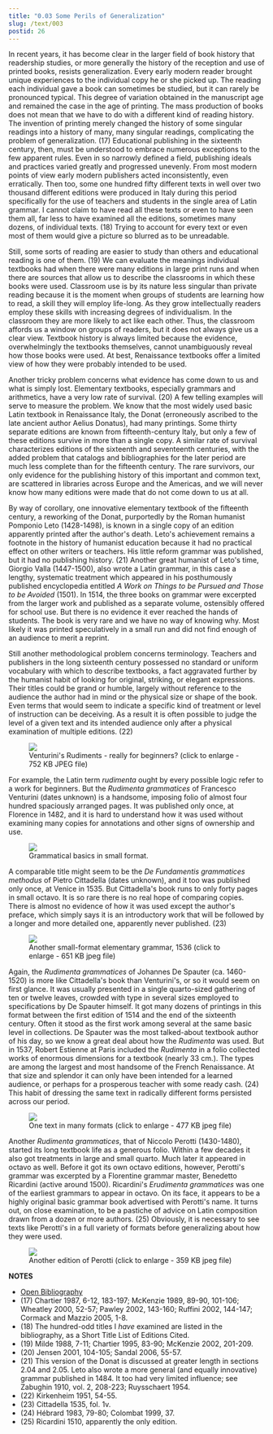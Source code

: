 ```yaml
---
title: "0.03 Some Perils of Generalization"
slug: /text/003
postid: 26
---
```

In recent years, it has become clear in the larger field of book history that readership studies, or more generally the history of the reception and use of printed books, resists generalization. Every early modern reader brought unique experiences to the individual copy he or she picked up. The reading each individual gave a book can sometimes be studied, but it can rarely be pronounced typical. This degree of variation obtained in the manuscript age and remained the case in the age of printing. The mass production of books does not mean that we have to do with a different kind of reading history. The invention of printing merely changed the history of some singular readings into a history of many, many singular readings, complicating the problem of generalization. (17) Educational publishing in the sixteenth century, then, must be understood to embrace numerous exceptions to the few apparent rules. Even in so narrowly defined a field, publishing ideals and practices varied greatly and progressed unevenly. From most modern points of view early modern publishers acted inconsistently, even erratically. Then too, some one hundred fifty different texts in well over two thousand different editions were produced in Italy during this period specifically for the use of teachers and students in the single area of Latin grammar. I cannot claim to have read all these texts or even to have seen them all, far less to have examined all the editions, sometimes many dozens, of individual texts. (18) Trying to account for every text or even most of them would give a picture so blurred as to be unreadable.

Still, some sorts of reading are easier to study than others and educational reading is one of them. (19) We can evaluate the meanings individual textbooks had when there were many editions in large print runs and when there are sources that allow us to describe the classrooms in which these books were used. Classroom use is by its nature less singular than private reading because it is the moment when groups of students are learning how to read, a skill they will employ life-long. As they grow intellectually readers employ these skills with increasing degrees of individualism. In the classroom they are more likely to act like each other. Thus, the classroom affords us a window on groups of readers, but it does not always give us a clear view. Textbook history is always limited because the evidence, overwhelmingly the textbooks themselves, cannot unambiguously reveal how those books were used. At best, Renaissance textbooks offer a limited view of how they were probably intended to be used.

Another tricky problem concerns what evidence has come down to us and what is simply lost. Elementary textbooks, especially grammars and arithmetics, have a very low rate of survival. (20) A few telling examples will serve to measure the problem. We know that the most widely used basic Latin textbook in Renaissance Italy, the Donat (erroneously ascribed to the late ancient author Aelius Donatus), had many printings. Some thirty separate editions are known from fifteenth-century Italy, but only a few of these editions survive in more than a single copy. A similar rate of survival characterizes editions of the sixteenth and seventeenth centuries, with the added problem that catalogs and bibliographies for the later period are much less complete than for the fifteenth century. The rare survivors, our only evidence for the publishing history of this important and common text, are scattered in libraries across Europe and the Americas, and we will never know how many editions were made that do not come down to us at all.

By way of corollary, one innovative elementary textbook of the fifteenth century, a reworking of the Donat, purportedly by the Roman humanist Pomponio Leto (1428-1498), is known in a single copy of an edition apparently printed after the author's death. Leto's achievement remains a footnote in the history of humanist education because it had no practical effect on other writers or teachers. His little reform grammar was published, but it had no publishing history. (21) Another great humanist of Leto's time, Giorgio Valla (1447-1500), also wrote a Latin grammar, in this case a lengthy, systematic treatment which appeared in his posthumously published encyclopedia entitled *A Work on Things to be Pursued and Those to be Avoided* (1501). In 1514, the three books on grammar were excerpted from the larger work and published as a separate volume, ostensibly offered for school use. But there is no evidence it ever reached the hands of students. The book is very rare and we have no way of knowing why. Most likely it was printed speculatively in a small run and did not find enough of an audience to merit a reprint.

Still another methodological problem concerns terminology. Teachers and publishers in the long sixteenth century possessed no standard or uniform vocabulary with which to describe textbooks, a fact aggravated further by the humanist habit of looking for original, striking, or elegant expressions. Their titles could be grand or humble, largely without reference to the audience the author had in mind or the physical size or shape of the book. Even terms that would seem to indicate a specific kind of treatment or level of instruction can be deceiving. As a result it is often possible to judge the level of a given text and its intended audience only after a physical examination of multiple editions. (22)


<figure class="mkdn-figure">
    <div onClick="createLightbox('/images_full/0.00_Introduction/HFS_118.01.jpg', 'Venturini\'s Rudiments - really for beginners? (click to enlarge - 752 KB JPEG file)','Venturini\'s Rudiments - really for beginners? (click to enlarge - 752 KB JPEG file)')" class="mkdn-image-link" id="lbimage">
    <img class="mkdn-image" src="/images_full/0.00_Introduction/HFS_118.01.jpg" />
    <figcaption class="mkdn-figcaption">Venturini's Rudiments - really for beginners? (click to enlarge - 752 KB JPEG file)</figcaption>
    </div>
</figure>

For example, the Latin term *rudimenta* ought by every possible logic refer to a work for beginners. But the *Rudimenta grammatices* of Francesco Venturini (dates unknown) is a handsome, imposing folio of almost four hundred spaciously arranged pages. It was published only once, at Florence in 1482, and it is hard to understand how it was used without examining many copies for annotations and other signs of ownership and use.

<figure class="mkdn-figure">
    <div onClick="createLightbox('/images_full/0.00_Introduction/Case-X-674.172-Citadella-Methodus,-title-page-w-ruler.jpg', 'Grammatical basics in small format.','Grammatical basics in small format.')" class="mkdn-image-link" id="lbimage">
    <img class="mkdn-image" src="/images_full/0.00_Introduction/Case-X-674.172-Citadella-Methodus,-title-page-w-ruler.jpg" />
    <figcaption class="mkdn-figcaption">Grammatical basics in small format.</figcaption>
    </div>
</figure>

A comparable title might seem to be the *De Fundamentis grammatices methodus* of Pietro Cittadella (dates unknown), and it too was published only once, at Venice in 1535. But Cittadella's book runs to only forty pages in small octavo. It is so rare there is no real hope of comparing copies. There is almost no evidence of how it was used except the author's preface, which simply says it is an introductory work that will be followed by a longer and more detailed one, apparently never published. (23)

<figure class="mkdn-figure">
    <div onClick="createLightbox('/images_full/0.00_Introduction/Case-X-674.225,-Grammatica,-Despautere,-first-title-page.jpg',' Another small-format elementary grammar, 1536 (click to enlarge - 651 KB jpeg file)')" class="mkdn-image-link" id="lbimage">
    <img class="mkdn-image" src="/images_full/0.00_Introduction/Case-X-674.225,-Grammatica,-Despautere,-first-title-page.jpg" />
    <figcaption class="mkdn-figcaption"> Another small-format elementary grammar, 1536 (click to enlarge - 651 KB jpeg file)</figcaption>
    </div>
</figure>

Again, the *Rudimenta grammatices* of Johannes De Spauter (ca. 1460-1520) is more like Cittadella's book than Venturini's, or so it would seem on first glance. It was usually presented in a single quarto-sized gathering of ten or twelve leaves, crowded with type in several sizes employed to specifications by De Spauter himself. It got many dozens of printings in this format between the first edition of 1514 and the end of the sixteenth century. Often it stood as the first work among several at the same basic level in collections. De Spauter was the most talked-about textbook author of his day, so we know a great deal about how the *Rudimenta* was used. But in 1537, Robert Estienne at Paris included the *Rudimenta* in a folio collected works of enormous dimensions for a textbook (nearly 33 cm.). The types are among the largest and most handsome of the French Renaissance. At that size and splendor it can only have been intended for a learned audience, or perhaps for a prosperous teacher with some ready cash. (24) This habit of dressing the same text in radically different forms persisted across our period.

<figure class="mkdn-figure">
    <div onClick="createLightbox('/images_full/0.00_Introduction/three_grammars.jpg','One text in many formats (click to enlarge - 477 KB jpeg file)')" class="mkdn-image-link" id="lbimage">
    <img class="mkdn-image" src="/images_full/0.00_Introduction/three_grammars.jpg" />
    <figcaption class="mkdn-figcaption">One text in many formats (click to enlarge - 477 KB jpeg file)</figcaption>
    </div>
</figure>

Another *Rudimenta grammatices*, that of Niccolo Perotti (1430-1480), started its long textbook life as a generous folio. Within a few decades it also got treatments in large and small quarto. Much later it appeared in octavo as well. Before it got its own octavo editions, however, Perotti's grammar was excerpted by a Florentine grammar master, Benedetto Ricardini (active around 1500). Ricardini's *Erudimenta grammatices* was one of the earliest grammars to appear in octavo. On its face, it appears to be a highly original basic grammar book advertised with Perotti's name. It turns out, on close examination, to be a pastiche of advice on Latin composition drawn from a dozen or more authors. (25) Obviously, it is necessary to see texts like Perotti's in a full variety of formats before generalizing about how they were used.

<figure class="mkdn-figure">
    <div onClick="createLightbox('/images_full/0.00_Introduction/Inc.6141,-Rudimenta-grammatices,-folio.1r.jpg','Another edition of Perotti (click to enlarge - 359 KB jpeg file)')" class="mkdn-image-link" id="lbimage">
    <img class="mkdn-image" src="/images_full/0.00_Introduction/Inc.6141,-Rudimenta-grammatices,-folio.1r.jpg" />
    <figcaption class="mkdn-figcaption">Another edition of Perotti (click to enlarge - 359 KB jpeg file)</figcaption>
    </div>
</figure>

**NOTES**
* [Open Bibliography](/bibliography.pdf)
* (17) Chartier 1987, 6-12, 183-197; McKenzie 1989, 89-90, 101-106; Wheatley 2000, 52-57; Pawley 2002, 143-160; Ruffini 2002, 144-147; Cormack and Mazzio 2005, 1-8.
* (18) The hundred-odd titles I *have* examined are listed in the bibliography, as a Short Title List of Editions Cited.
* (19) Milde 1988, 7-11; Chartier 1995, 83-90; McKenzie 2002, 201-209.
* (20) Jensen 2001, 104-105; Sandal 2006, 55-57.
* (21) This version of the Donat is discussed at greater length in sections 2.04 and 2.05. Leto also wrote a more general (and equally innovative) grammar published in 1484. It too had very limited influence; see Zabughin 1910, vol. 2, 208-223; Ruysschaert 1954.
* (22) Kirkenheim 1951, 54-55.
* (23) Cittadella 1535, fol. 1v.
* (24) Hébrard 1983, 79-80; Colombat 1999, 37.
* (25) Ricardini 1510, apparently the only edition.
